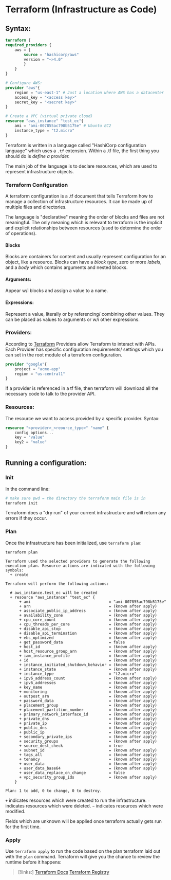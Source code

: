 
# Terraform (Infrastructure as Code)

## Syntax:
```Terraform
terraform {
required_providers {
	aws = {
		source = "hashicorp/aws"
		version = "~>4.0"
		}
	}
}

# Configure AWS:
provider "aws"{
	region = "us-east-1" # Just a location where AWS has a datacenter
	access_key = "<access key>"
	secret_key = "<secret key>"
}

# Create a VPC (virtual private cloud)
resource "aws_instance" "test_ec"{
	ami = "ami-007855ac798b5175e" # Ubuntu EC2
	instance_type = "t2.micro"
}
```

Terraform is written in a language called "HashiCorp configuration language" which uses a `.tf` extension. Within a .tf file, the first thing you should do is *define a provider.*

The main job of the language is to declare resources, which are used to represent infrastructure objects.

### Terraform Configuration
A terraform configuration is a .tf document that tells Terraform how to manage a collection of infrastructure resources. It can be made up of multiple files and directories.

The language is "declarative" meaning the order of blocks and files are not meaningful. The only meaning which is relevant to terraform is the implicit and explicit relationships between resources (used to determine the order of operations).

#### Blocks
Blocks are containers for content and usually represent configuration for an object, like a resource. Blocks can have a *block type*, zero or more *labels*, and a *body* which contains arguments and nested blocks.

#### Arguments:
Appear w/i blocks and assign a value to a name.

#### Expressions:
Represent a value, literally or by referencing/ combining other values. They can be placed as values to arguments or w/i other expressions.

### Providers:
According to [Terraform](https://developer.hashicorp.com/terraform/language/providers/configuration) Providers allow Terraform to interact with APIs. Each Provider has specific configuration requirements/ settings which you can set in the root module of a terraform configuration.
```Terraform
provider "google"{
	project = "acme-app"
	region = "us-central1"
}
```

If a provider is referenced in a tf file, then terraform will download all the necessary code to talk to the provider API.

### Resources:
The resource we want to access provided by a specific provider. Syntax:
```Terraform
resource "<provider>_<reource_type>" "name" {
	config options...
	key = "value"
	key2 = "value"
}
```

## Running a configuration:
### Init
In the command line:
```bash
# make sure pwd = the directory the terraform main file is in
terraform init
```
Terraform does a "dry run" of your current infrastructure and will return any errors if they occur.

### Plan
Once the infrastructure has been initialized, use `terraform plan`:
```shell
terraform plan

Terraform used the selected providers to generate the following execution plan. Resource actions are indicated with the following symbols:
  + create

Terraform will perform the following actions:

  # aws_instance.test_ec will be created
  + resource "aws_instance" "test_ec" {
      + ami                                  = "ami-007855ac798b5175e"
      + arn                                  = (known after apply)
      + associate_public_ip_address          = (known after apply)
      + availability_zone                    = (known after apply)
      + cpu_core_count                       = (known after apply)
      + cpu_threads_per_core                 = (known after apply)
      + disable_api_stop                     = (known after apply)
      + disable_api_termination              = (known after apply)
      + ebs_optimized                        = (known after apply)
      + get_password_data                    = false
      + host_id                              = (known after apply)
      + host_resource_group_arn              = (known after apply)
      + iam_instance_profile                 = (known after apply)
      + id                                   = (known after apply)
      + instance_initiated_shutdown_behavior = (known after apply)
      + instance_state                       = (known after apply)
      + instance_type                        = "t2.micro"
      + ipv6_address_count                   = (known after apply)
      + ipv6_addresses                       = (known after apply)
      + key_name                             = (known after apply)
      + monitoring                           = (known after apply)
      + outpost_arn                          = (known after apply)
      + password_data                        = (known after apply)
      + placement_group                      = (known after apply)
      + placement_partition_number           = (known after apply)
      + primary_network_interface_id         = (known after apply)
      + private_dns                          = (known after apply)
      + private_ip                           = (known after apply)
      + public_dns                           = (known after apply)
      + public_ip                            = (known after apply)
      + secondary_private_ips                = (known after apply)
      + security_groups                      = (known after apply)
      + source_dest_check                    = true
      + subnet_id                            = (known after apply)
      + tags_all                             = (known after apply)
      + tenancy                              = (known after apply)
      + user_data                            = (known after apply)
      + user_data_base64                     = (known after apply)
      + user_data_replace_on_change          = false
      + vpc_security_group_ids               = (known after apply)
    }

Plan: 1 to add, 0 to change, 0 to destroy.
```
`+` indicates resources which were created to run the infrastructure.
`-` indicates resources which were deleted.
`~` indicates resources which were modified.

Fields which are unknown will be applied once terraform actually gets run for the first time.

### Apply
Use `terraform apply` to run the code based on the plan terraform laid out with the `plan` command. Terraform will give you the chance to review the runtime before it happens:


>[!links:]
>[Terraform Docs](https://developer.hashicorp.com/terraform/intro)
>[Terraform Registry](https://registry.terraform.io/)


